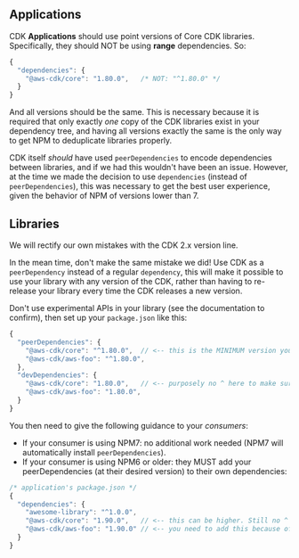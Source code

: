 ## Applications 

CDK **Applications** should use point versions of Core CDK libraries. Specifically, they should NOT be using **range** dependencies. So:

```js
{ 
  "dependencies": {
    "@aws-cdk/core": "1.80.0",   /* NOT: "^1.80.0" */
  }
}
```

And all versions should be the same. This is necessary because it is required that only exactly *one* copy of the CDK libraries exist in your dependency tree, and having all versions exactly the same is the only way to get NPM to deduplicate libraries properly.

CDK itself *should* have used `peerDependencies` to encode dependencies between libraries, and if we had this wouldn't have been an issue. However, at the time we made the decision to use `dependencies` (instead of `peerDependencies`), this was necessary to get the best user experience, given the behavior of NPM of versions lower than 7.

## Libraries

We will rectify our own mistakes with the CDK 2.x version line.

In the mean time, don't make the same mistake we did! Use CDK as a `peerDependency` instead of a regular `dependency`, this will make it possible to use your library with any version of the CDK, rather than having to re-release your library every time the CDK releases a new version.

Don't use experimental APIs in your library (see the documentation to confirm), then set up your `package.json` like this:

```js
{
  "peerDependencies": {
    "@aws-cdk/core": "^1.80.0",  // <-- this is the MINIMUM version you support
    "@aws-cdk/aws-foo": "^1.80.0", 
  },
  "devDependencies": {
    "@aws-cdk/core": "1.80.0",   // <-- purposely no ^ here to make sure you test against the minimum version
    "@aws-cdk/aws-foo": "1.80.0", 
  }
}
```

You then need to give the following guidance to your *consumers*:

* If your consumer is using NPM7: no additional work needed (NPM7 will automatically install `peerDependencies`).
* If your consumer is using NPM6 or older: they MUST add your peerDependencies (at their desired version) to their own dependencies:

```js
/* application's package.json */
{
  "dependencies": {
    "awesome-library": "^1.0.0",
    "@aws-cdk/core": "1.90.0",   // <-- this can be higher. Still no ^
    "@aws-cdk/aws-foo": "1.90.0" // <-- you need to add this because of 'awesome-library'
  }
}
```
  